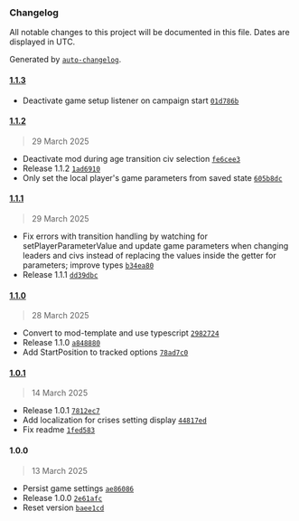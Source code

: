 ### Changelog

All notable changes to this project will be documented in this file. Dates are displayed in UTC.

Generated by [`auto-changelog`](https://github.com/CookPete/auto-changelog).

#### [1.1.3](https://github.com/tpadjen/civ-vii-sticky-game-settings/compare/1.1.2...1.1.3)

- Deactivate game setup listener on campaign start [`01d786b`](https://github.com/tpadjen/civ-vii-sticky-game-settings/commit/01d786ba22f0ca08c3b3f6c87a74b52ed9b9b7c9)

#### [1.1.2](https://github.com/tpadjen/civ-vii-sticky-game-settings/compare/1.1.1...1.1.2)

> 29 March 2025

- Deactivate mod during age transition civ selection [`fe6cee3`](https://github.com/tpadjen/civ-vii-sticky-game-settings/commit/fe6cee35fbca0f3cf7f13b1a4b0ca44ef1d12783)
- Release 1.1.2 [`1ad6910`](https://github.com/tpadjen/civ-vii-sticky-game-settings/commit/1ad691091e2a33b1ff0539bc96dc01cbc566597f)
- Only set the local player's game parameters from saved state [`605b8dc`](https://github.com/tpadjen/civ-vii-sticky-game-settings/commit/605b8dce3c2cead21548dec2f5b15a374bb968a1)

#### [1.1.1](https://github.com/tpadjen/civ-vii-sticky-game-settings/compare/1.1.0...1.1.1)

> 29 March 2025

- Fix errors with transition handling by watching for setPlayerParameterValue and update game parameters when changing leaders and civs instead of replacing the values inside the getter for parameters; improve types [`b34ea80`](https://github.com/tpadjen/civ-vii-sticky-game-settings/commit/b34ea80392baac9546e92d9d13942082299ca419)
- Release 1.1.1 [`dd39dbc`](https://github.com/tpadjen/civ-vii-sticky-game-settings/commit/dd39dbcde62c0830f781ab1e952f48a0080ed060)

#### [1.1.0](https://github.com/tpadjen/civ-vii-sticky-game-settings/compare/1.0.1...1.1.0)

> 28 March 2025

- Convert to mod-template and use typescript [`2982724`](https://github.com/tpadjen/civ-vii-sticky-game-settings/commit/29827240d0741741a2f12fcf967d7733695ffb89)
- Release 1.1.0 [`a848880`](https://github.com/tpadjen/civ-vii-sticky-game-settings/commit/a84888097a3a799d801b0d5c80fcbda84820adb2)
- Add StartPosition to tracked options [`78ad7c0`](https://github.com/tpadjen/civ-vii-sticky-game-settings/commit/78ad7c0be929d5d8555357f50631a87a65256d51)

#### [1.0.1](https://github.com/tpadjen/civ-vii-sticky-game-settings/compare/1.0.0...1.0.1)

> 14 March 2025

- Release 1.0.1 [`7812ec7`](https://github.com/tpadjen/civ-vii-sticky-game-settings/commit/7812ec72900119e4a28aeab5f1c19dddedd8c7a7)
- Add localization for crises setting display [`44817ed`](https://github.com/tpadjen/civ-vii-sticky-game-settings/commit/44817ed94c90c1ad1ed5c3000e0418604b753f88)
- Fix readme [`1fed583`](https://github.com/tpadjen/civ-vii-sticky-game-settings/commit/1fed583ee375a2adb3188490ed54055b45634302)

#### 1.0.0

> 13 March 2025

- Persist game settings [`ae86086`](https://github.com/tpadjen/civ-vii-sticky-game-settings/commit/ae860864d05675aea3db3f5a688453e154105c0d)
- Release 1.0.0 [`2e61afc`](https://github.com/tpadjen/civ-vii-sticky-game-settings/commit/2e61afc02c9a78e8f2660caf58c59a27d0108556)
- Reset version [`baee1cd`](https://github.com/tpadjen/civ-vii-sticky-game-settings/commit/baee1cda274e4d83751a34945f1a7f5694bc8fb8)
